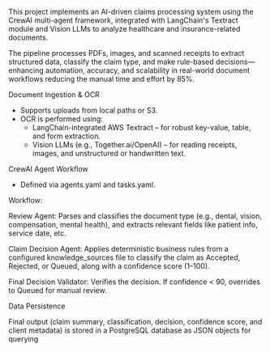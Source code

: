 This project implements an AI-driven claims processing system using the CrewAI multi-agent framework, integrated with LangChain's Textract module and Vision LLMs to analyze healthcare and insurance-related documents.

The pipeline processes PDFs, images, and scanned receipts to extract structured data, classify the claim type, and make rule-based decisions—enhancing automation, accuracy, and scalability in real-world document workflows reducing the manual time and effort by 85%.

Document Ingestion & OCR
- Supports uploads from local paths or S3.
- OCR is performed using:
    * LangChain-integrated AWS Textract – for robust key-value, table, and form extraction.
    * Vision LLMs (e.g., Together.ai/OpenAI) – for reading receipts, images, and unstructured or handwritten text.

CrewAI Agent Workflow
- Defined via agents.yaml and tasks.yaml.

Workflow:

Review Agent: Parses and classifies the document type (e.g., dental, vision, compensation, mental health), and extracts relevant fields like patient info, service date, etc.

Claim Decision Agent: Applies deterministic business rules from a configured knowledge_sources file to classify the claim as Accepted, Rejected, or Queued, along with a confidence score (1–100).

Final Decision Validator: Verifies the decision. If confidence < 90, overrides to Queued for manual review.

Data Persistence

Final output (claim summary, classification, decision, confidence score, and client metadata) is stored in a PostgreSQL database as JSON objects for  querying 
